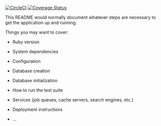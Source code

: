 [![CircleCI](https://circleci.com/gh/zenjutahi/diary_api.svg?style=svg)](https://circleci.com/gh/zenjutahi/diary_api)
[![Coverage Status](https://coveralls.io/repos/github/zenjutahi/diary_api/badge.svg?branch=develop)](https://coveralls.io/github/zenjutahi/diary_api?branch=develop)

This README would normally document whatever steps are necessary to get the
application up and running.

Things you may want to cover:

* Ruby version

* System dependencies

* Configuration

* Database creation

* Database initialization

* How to run the test suite

* Services (job queues, cache servers, search engines, etc.)

* Deployment instructions

* ...
